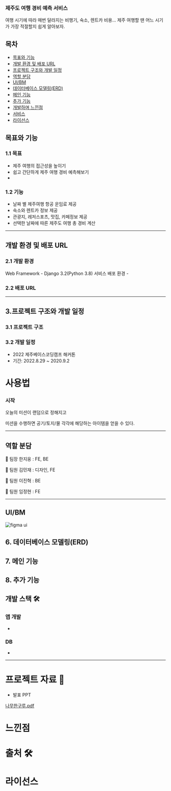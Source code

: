 ### 제주도 여행 경비 예측 서비스
  여행 시기에 따라 매번 달라지는 비행기, 숙소, 렌트카 비용... 
  제주 여행할 땐 어느 시기가 가장 적절할지 쉽게 알아보자.
  
## 목차
- [목표와 기능](#목표와-기능)
- [개발 환경 및 배포 URL](#개발-환경-및-배포-URL)
- [프로젝트 구조와 개발 일정](#3.프로젝트-구조와-개발-일정)
- [역할 분담](#역할-분담)
- [UI/BM](#UI/BM)
- [데이터베이스 모델링(ERD)](#데이터베이스-모델링(ERD))
- [메인 기능](#메인-기능)
- [추가 기능](#추가-기능)
- [개발하며 느낀점](#개발하며-느낀점)
- [서비스](#서비스)
- [라이선스](#라이선스)

## 목표와 기능
### 1.1 목표
  - 제주 여행의 접근성을 높이기
  - 쉽고 간단하게 제주 여행 경비 예측해보기
  - 
### 1.2 기능
  - 날짜 별 제주여행 항공 운임료 제공
  - 숙소와 렌트카 정보 제공
  - 관광지, 레저스포츠, 맛집, 카페정보 제공
  - 선택한 날짜에 따른 제주도 여행 총 경비 계산

---
## 개발 환경 및 배포 URL

### 2.1 개발 환경
  Web Framework
    - Django 3.2(Python 3.8)
  서비스 배포 환경
    -  
### 2.2 배포 URL

---
## 3.프로젝트 구조와 개발 일정

### 3.1 프로젝트 구조

### 3.2 개발 일정
- 2022 제주베이스코딩캠프 해커톤
- 기간: 2022.8.29 ~ 2020.9.2
<!-- - 8.29(월): 주제 정하기 및 데이터 수집
- 8.30(화): 데이터 정형화 및 ui -->

# 사용법 

### 시작

오늘의 미션이 랜덤으로 정해지고 

미션을 수행하면 공기/토지/물 각각에 해당하는 아이템을 얻을 수 있다.

---

## 역할 분담

🐔 팀장 한지웅 : FE, BE

🐤 팀원 김민재 : 디자인, FE 

🐤 팀원 이진혁 : BE

🐤 팀원 임정현 : FE


---

## UI/BM
![figma ui](https://github.com/limzzum/prejeju/blob/main/images/%EC%8A%A4%ED%81%AC%EB%A6%B0%EC%83%B7%202022-09-02%20%EC%98%A4%EC%A0%84%2011.01.46.png)

## 6. 데이터베이스 모델링(ERD)

## 7. 메인 기능

## 8. 추가 기능



## 개발 스택 🛠️

### 앱 개발

- 
### DB

- 

---

# 프로젝트 자료 📒

- 발표 PPT

[나무한구루.pdf](https://github.com/KimMinJeong05/GuruProject/files/6565982/default.pdf)


# 느낀점

# 출처 🛠️

###


# 라이선스

